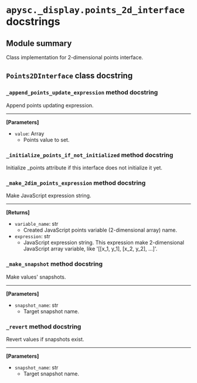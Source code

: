 # `apysc._display.points_2d_interface` docstrings

## Module summary

Class implementation for 2-dimensional points interface.

## `Points2DInterface` class docstring

### `_append_points_update_expression` method docstring

Append points updating expression.<hr>

**[Parameters]**

- `value`: Array
  - Points value to set.

### `_initialize_points_if_not_initialized` method docstring

Initialize _points attribute if this interface does not initialize it yet.

### `_make_2dim_points_expression` method docstring

Make JavaScript expression string.<hr>

**[Returns]**

- `variable_name`: str
  - Created JavaScript points variable (2-dimensional array) name.
- `expression`: str
  - JavaScript expression string. This expression make 2-dimensional JavaScript array variable, like '[[x_1, y_1], [x_2, y_2], ...]'.

### `_make_snapshot` method docstring

Make values' snapshots.<hr>

**[Parameters]**

- `snapshot_name`: str
  - Target snapshot name.

### `_revert` method docstring

Revert values if snapshots exist.<hr>

**[Parameters]**

- `snapshot_name`: str
  - Target snapshot name.